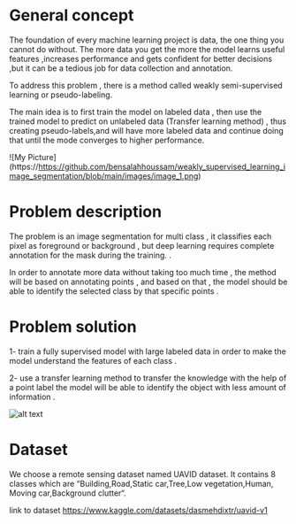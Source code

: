 # General concept 

The foundation of every machine learning project is data, the one thing you cannot do without.
The more data you get the more the model learns useful features ,increases performance and gets confident for better decisions ,but it can be a tedious job for data collection and annotation. 

To address this problem , there is a method called weakly semi-supervised learning or pseudo-labeling.

The main idea is to first train the model on labeled data , then use the trained model to predict on unlabeled data (Transfer learning method) , thus creating pseudo-labels,and will have more labeled data and continue doing that until the mode converges to higher performance.


![My Picture] (https://https://github.com/bensalahhoussam/weakly_supervised_learning_image_segmentation/blob/main/images/image_1.png)


# Problem description 

The problem is an image segmentation for multi class , it classifies each pixel as foreground or background , but deep learning requires complete annotation for the mask during the training. .

In order to annotate more data  without taking too much time , the method will be based on annotating points , and based on that , the model should be able to identify the selected class by that specific points .

# Problem solution

1- train a fully supervised model with large labeled data in order to make the model understand the features of each class .

2- use a transfer learning method to transfer the knowledge with the help of a point label the model will be able to identify the object with less amount of information . 

![alt text](https://github.com/bensalahhoussam/weakly_supervised_learning_image_segmentation/tree/main/images/img.png)


# Dataset 

We choose a remote sensing dataset named UAVID dataset.
It contains 8 classes which are  “Building,Road,Static car,Tree,Low vegetation,Human,
Moving car,Background clutter“.

link to dataset https://www.kaggle.com/datasets/dasmehdixtr/uavid-v1

